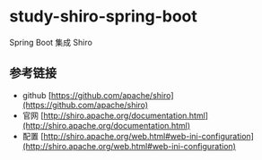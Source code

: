 # study-shiro-spring-boot #
Spring Boot 集成 Shiro

## 参考链接 ##
- github [https://github.com/apache/shiro](https://github.com/apache/shiro)
- 官网 [http://shiro.apache.org/documentation.html](http://shiro.apache.org/documentation.html)
- 配置 [http://shiro.apache.org/web.html#web-ini-configuration](http://shiro.apache.org/web.html#web-ini-configuration)

